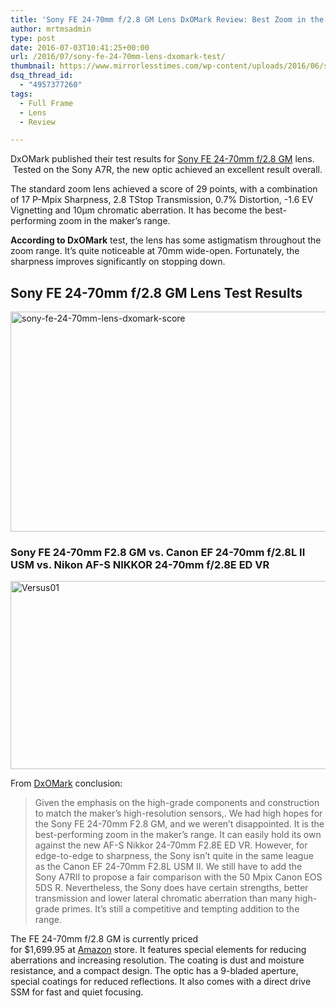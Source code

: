 ```yaml
---
title: 'Sony FE 24-70mm f/2.8 GM Lens DxOMark Review: Best Zoom in the Range!'
author: mrtmsadmin
type: post
date: 2016-07-03T10:41:25+00:00
url: /2016/07/sony-fe-24-70mm-lens-dxomark-test/
thumbnail: https://www.mirrorlesstimes.com/wp-content/uploads/2016/06/sony-fe-24-70mm-f2-8-gm-lens-reviews.jpg
dsq_thread_id:
  - "4957377260"
tags:
  - Full Frame
  - Lens
  - Review

---
```

DxOMark published their test results for [Sony FE 24-70mm f/2.8 GM][1] lens.  Tested on the Sony A7R, the new optic achieved an excellent result overall.

The standard zoom lens achieved a score of 29 points, with a combination of 17 P-Mpix Sharpness, 2.8 TStop Transmission, 0.7% Distortion, -1.6 EV Vignetting and 10μm chromatic aberration. It has become the best-performing zoom in the maker’s range.

**According to DxOMark** test, the lens has some astigmatism throughout the zoom range. It’s quite noticeable at 70mm wide-open. Fortunately, the sharpness improves significantly on stopping down.<!--more-->

## Sony FE 24-70mm f/2.8 GM Lens Test Results

<img class="alignnone size-full wp-image-399" src="https://i1.wp.com/www.mirrorlesstimes.com/wp-content/uploads/2016/07/sony-fe-24-70mm-lens-dxomark-score.jpg?resize=600%2C352&#038;ssl=1" alt="sony-fe-24-70mm-lens-dxomark-score" width="600" height="352" srcset="https://i1.wp.com/www.mirrorlesstimes.com/wp-content/uploads/2016/07/sony-fe-24-70mm-lens-dxomark-score.jpg?w=950&ssl=1 950w, https://i1.wp.com/www.mirrorlesstimes.com/wp-content/uploads/2016/07/sony-fe-24-70mm-lens-dxomark-score.jpg?resize=300%2C176&ssl=1 300w, https://i1.wp.com/www.mirrorlesstimes.com/wp-content/uploads/2016/07/sony-fe-24-70mm-lens-dxomark-score.jpg?resize=768%2C451&ssl=1 768w" sizes="(max-width: 600px) 100vw, 600px" data-recalc-dims="1" /> 

### Sony FE 24-70mm F2.8 GM vs. Canon EF 24-70mm f/2.8L II USM vs. Nikon AF-S NIKKOR 24-70mm f/2.8E ED VR

<img class="alignnone size-full wp-image-398" src="https://i1.wp.com/www.mirrorlesstimes.com/wp-content/uploads/2016/07/Versus01.jpg?resize=600%2C301&#038;ssl=1" alt="Versus01" width="600" height="301" srcset="https://i1.wp.com/www.mirrorlesstimes.com/wp-content/uploads/2016/07/Versus01.jpg?w=920&ssl=1 920w, https://i1.wp.com/www.mirrorlesstimes.com/wp-content/uploads/2016/07/Versus01.jpg?resize=300%2C151&ssl=1 300w, https://i1.wp.com/www.mirrorlesstimes.com/wp-content/uploads/2016/07/Versus01.jpg?resize=768%2C386&ssl=1 768w" sizes="(max-width: 600px) 100vw, 600px" data-recalc-dims="1" /> 

From <a href="http://www.dxomark.com/Reviews/Sony-FE-24-70mm-F2.8-GM-review-Best-zoom-in-the-range" target="_blank">DxOMark</a> conclusion:

> Given the emphasis on the high-grade components and construction to match the maker’s high-resolution sensors,. We had high hopes for the Sony FE 24-70mm F2.8 GM, and we weren’t disappointed. It is the best-performing zoom in the maker’s range. It can easily hold its own against the new AF-S Nikkor 24-70mm F2.8E ED VR. However, for edge-to-edge to sharpness, the Sony isn’t quite in the same league as the Canon EF 24-70mm F2.8L USM II. We still have to add the Sony A7RII to propose a fair comparison with the 50 Mpix Canon EOS 5DS R. Nevertheless, the Sony does have certain strengths, better transmission and lower lateral chromatic aberration than many high-grade primes. It’s still a competitive and tempting addition to the range.

The FE 24-70mm f/2.8 GM is currently priced for $1,699.95 at <a href="http://amzn.to/1XcXItL" target="_blank" rel="nofollow">Amazon</a> store. It features special elements for reducing aberrations and increasing resolution. The coating is dust and moisture resistance, and a compact design. The optic has a 9-bladed aperture, special coatings for reduced reflections. It also comes with a direct drive SSM for fast and quiet focusing.

 [1]: https://www.mirrorlesstimes.com/2016/06/sony-fe-24-70mm-f2-8-gm-lens-reviews/
